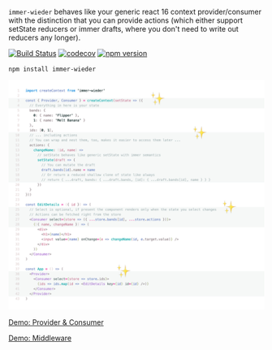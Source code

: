 `immer-wieder` behaves like your generic react 16 context provider/consumer with the distinction that you can provide actions (which either support setState reducers or immer drafts, where you don't need to write out reducers any longer).

[![Build Status](https://travis-ci.org/drcmda/immer-wieder.svg?branch=master)](https://travis-ci.org/drcmda/immer-wieder) [![codecov](https://codecov.io/gh/drcmda/immer-wieder/branch/master/graph/badge.svg)](https://codecov.io/gh/drcmda/immer-wieder) [![npm version](https://badge.fury.io/js/immer-wieder.svg)](https://badge.fury.io/js/immer-wieder)

    npm install immer-wieder

[![](/assets/api.jpg)](https://codesandbox.io/s/qvm2oz51mj)

[Demo: Provider & Consumer](https://codesandbox.io/embed/qvm2oz51mj)

[Demo: Middleware](https://codesandbox.io/embed/52on3pvywl)

